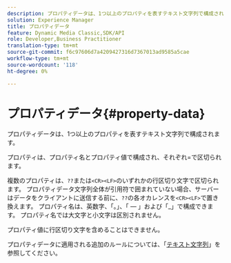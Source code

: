 ```yaml
---
description: プロパティデータは、1つ以上のプロパティを表すテキスト文字列で構成されます。
solution: Experience Manager
title: プロパティデータ
feature: Dynamic Media Classic,SDK/API
role: Developer,Business Practitioner
translation-type: tm+mt
source-git-commit: f6c97606d7a4209427316d7367013ad9585a5cae
workflow-type: tm+mt
source-wordcount: '118'
ht-degree: 0%

---
```



# プロパティデータ{#property-data}

プロパティデータは、1つ以上のプロパティを表すテキスト文字列で構成されます。

プロパティは、プロパティ名とプロパティ値で構成され、それぞれ=で区切られます。

複数のプロパティは、`??`または`<CR><LF>`のいずれかの行区切り文字で区切られます。 プロパティデータ文字列全体が引用符で囲まれていない場合、サーバーはデータをクライアントに送信する前に、`??`の各オカレンスを`<CR><LF>`で置き換えます。 プロパティ名は、英数字、「。」、「 — 」および「_」で構成できます。 プロパティ名では大文字と小文字は区別されません。

プロパティ値に行区切り文字を含めることはできません。

プロパティデータに適用される追加のルールについては、「[テキスト文字列](../../../../../../is-api/image-catalog/image-serving-api-ref/c-image-catalog-reference/c-overview/c-common-data-types/r-text-string.md#reference-ae0a9e181b0e40c6bcdb43af7f481d63)」を参照してください。
